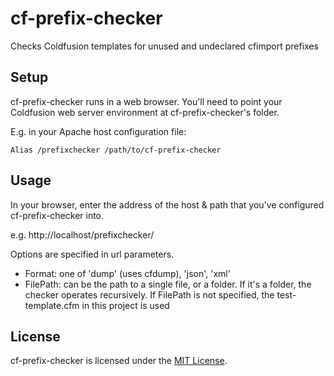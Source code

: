 cf-prefix-checker
=================

Checks Coldfusion templates for unused and undeclared cfimport prefixes

Setup
-----

cf-prefix-checker runs in a web browser. You'll need to point your Coldfusion web server environment at cf-prefix-checker's
folder.

E.g. in your Apache host configuration file:

```
Alias /prefixchecker /path/to/cf-prefix-checker
```

Usage
-----

In your browser, enter the address of the host & path that you've configured cf-prefix-checker into.

e.g. http://localhost/prefixchecker/

Options are specified in url parameters.

* Format: one of 'dump' (uses cfdump), 'json', 'xml'
* FilePath: can be the path to a single file, or a folder. If it's a folder, the checker operates recursively. If FilePath is not specified, the test-template.cfm in this project is used

License
-------
cf-prefix-checker is licensed under the [MIT License](http://www.opensource.org/licenses/mit-license.html).